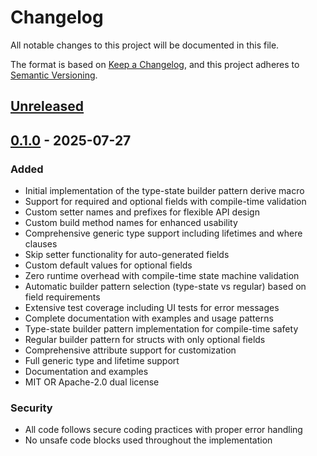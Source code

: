 # Changelog

All notable changes to this project will be documented in this file.

The format is based on [Keep a Changelog](https://keepachangelog.com/en/1.0.0/), and this project adheres to
[Semantic Versioning](https://semver.org/spec/v2.0.0.html).

## [Unreleased]

## [0.1.0] - 2025-07-27

### Added

- Initial implementation of the type-state builder pattern derive macro
- Support for required and optional fields with compile-time validation
- Custom setter names and prefixes for flexible API design
- Custom build method names for enhanced usability
- Comprehensive generic type support including lifetimes and where clauses
- Skip setter functionality for auto-generated fields
- Custom default values for optional fields
- Zero runtime overhead with compile-time state machine validation
- Automatic builder pattern selection (type-state vs regular) based on field requirements
- Extensive test coverage including UI tests for error messages
- Complete documentation with examples and usage patterns
- Type-state builder pattern implementation for compile-time safety
- Regular builder pattern for structs with only optional fields
- Comprehensive attribute support for customization
- Full generic type and lifetime support
- Documentation and examples
- MIT OR Apache-2.0 dual license

### Security

- All code follows secure coding practices with proper error handling
- No unsafe code blocks used throughout the implementation

[Unreleased]: https://github.com/welf/type-state-builder/compare/v0.1.0...HEAD
[0.1.0]: https://github.com/welf/type-state-builder/releases/tag/v0.1.0

